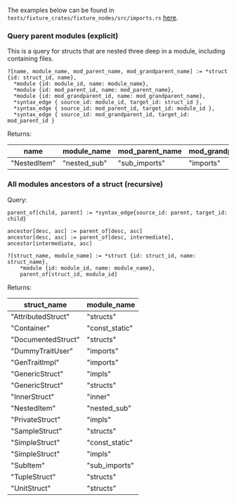 

The examples below can be found in `tests/fixture_crates/fixture_nodes/src/imports.rs` 
[here](./../../../tests/fixture_crates/fixture_nodes/src/imports.rs).

### Query parent modules (explicit)

This is a query for structs that are nested three deep in a module, including containing files.


```
?[name, module_name, mod_parent_name, mod_grandparent_name] := *struct {id: struct_id, name},
  *module {id: module_id, name: module_name},
  *module {id: mod_parent_id, name: mod_parent_name},
  *module {id: mod_grandparent_id, name: mod_grandparent_name},
  *syntax_edge { source_id: module_id, target_id: struct_id },
  *syntax_edge { source_id: mod_parent_id, target_id: module_id },
  *syntax_edge { source_id: mod_grandparent_id, target_id: mod_parent_id }
```

Returns:

|name|module_name|mod_parent_name|mod_grandparent_name|
|-----|-----|-----|-----|
|"NestedItem"|"nested_sub"|"sub_imports"|"imports"|


### All modules ancestors of a struct (recursive)

Query:
```
parent_of[child, parent] := *syntax_edge{source_id: parent, target_id: child}

ancestor[desc, asc] := parent_of[desc, asc]
ancestor[desc, asc] := parent_of[desc, intermediate], ancestor[intermediate, asc]

?[struct_name, module_name] := *struct {id: struct_id, name: struct_name},
    *module {id: module_id, name: module_name},
    parent_of[struct_id, module_id]
```


Returns:

|struct_name|module_name|
|-----|-----|
|"AttributedStruct"|"structs"|
|"Container"|"const_static"|
|"DocumentedStruct"|"structs"|
|"DummyTraitUser"|"imports"|
|"GenTraitImpl"|"imports"|
|"GenericStruct"|"impls"|
|"GenericStruct"|"structs"|
|"InnerStruct"|"inner"|
|"NestedItem"|"nested_sub"|
|"PrivateStruct"|"impls"|
|"SampleStruct"|"structs"|
|"SimpleStruct"|"const_static"|
|"SimpleStruct"|"impls"|
|"SubItem"|"sub_imports"|
|"TupleStruct"|"structs"|
|"UnitStruct"|"structs"|
